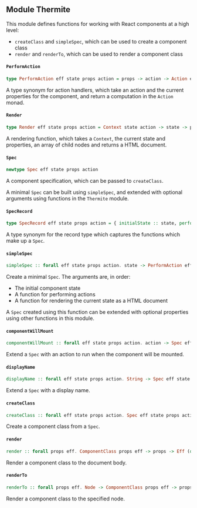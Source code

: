 ## Module Thermite

This module defines functions for working with React components at a high level:

- `createClass` and `simpleSpec`, which can be used to create a component class
- `render` and `renderTo`, which can be used to render a component class

#### `PerformAction`

``` purescript
type PerformAction eff state props action = props -> action -> Action eff state Unit
```

A type synonym for action handlers, which take an action and the current properties
for the component, and return a computation in the `Action` monad.

#### `Render`

``` purescript
type Render eff state props action = Context state action -> state -> props -> Array (Html eff) -> Html eff
```

A rendering function, which takes a `Context`, the current state and properties, an array
of child nodes and returns a HTML document.

#### `Spec`

``` purescript
newtype Spec eff state props action
```

A component specification, which can be passed to `createClass`.

A minimal `Spec` can be built using `simpleSpec`, and extended with optional arguments
using functions in the `Thermite` module.

#### `SpecRecord`

``` purescript
type SpecRecord eff state props action = { initialState :: state, performAction :: PerformAction eff state props action, render :: Render eff state props action, componentWillMount :: Maybe action, displayName :: Maybe String }
```

A type synonym for the record type which captures the functions which make up a `Spec`.

#### `simpleSpec`

``` purescript
simpleSpec :: forall eff state props action. state -> PerformAction eff state props action -> Render eff state props action -> Spec eff state props action
```

Create a minimal `Spec`. The arguments are, in order:

- The initial component state
- A function for performing actions
- A function for rendering the current state as a HTML document

A `Spec` created using this function can be extended with optional properties using other functions
in this module.

#### `componentWillMount`

``` purescript
componentWillMount :: forall eff state props action. action -> Spec eff state props action -> Spec eff state props action
```

Extend a `Spec` with an action to run when the component will be mounted.

#### `displayName`

``` purescript
displayName :: forall eff state props action. String -> Spec eff state props action -> Spec eff state props action
```

Extend a `Spec` with a display name.

#### `createClass`

``` purescript
createClass :: forall eff state props action. Spec eff state props action -> ComponentClass props eff
```

Create a component class from a `Spec`.

#### `render`

``` purescript
render :: forall props eff. ComponentClass props eff -> props -> Eff (dom :: DOM | eff) Unit
```

Render a component class to the document body.

#### `renderTo`

``` purescript
renderTo :: forall props eff. Node -> ComponentClass props eff -> props -> Eff (dom :: DOM | eff) Unit
```

Render a component class to the specified node.



